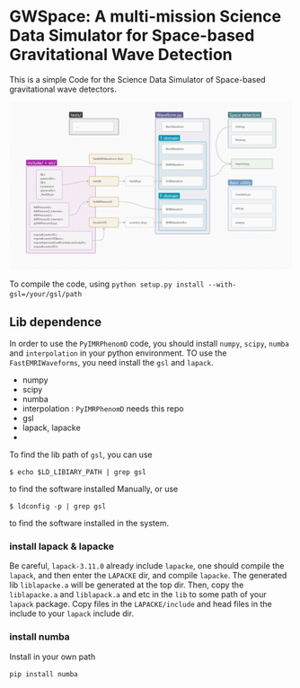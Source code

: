 # GWSpace: A multi-mission Science Data Simulator for Space-based Gravitational Wave Detection

This is a simple Code for the Science Data Simulator of Space-based gravitational wave detectors.

![gwspace-structure](./docs/gwspace-structure.png?raw=true "gwspace-structure")

To compile the code, using `python setup.py install --with-gsl=/your/gsl/path`



## Lib dependence


In order to use the `PyIMRPhenomD` code, you should install `numpy`, `scipy`, `numba` and `interpolation` in your python environment. 
TO use the `FastEMRIWaveforms`, you need install the `gsl` and `lapack`.

- numpy
- scipy
- numba
- interpolation : `PyIMRPhenomD` needs this repo
- gsl
- lapack, lapacke
- 

To find the lib path of `gsl`, you can use
```
$ echo $LD_LIBIARY_PATH | grep gsl
```
to find the software installed Manually, or use
```
$ ldconfig -p | grep gsl
```
to find the software installed in the system.

### install lapack & lapacke

Be careful, `lapack-3.11.0` already include `lapacke`, one should compile the `lapack`, and then enter the `LAPACKE` dir, and compile `lapacke`. 
The generated lib `liblapacke.a` will be generated at the top dir.
Then, copy the `liblapacke.a` and `liblapack.a` and etc in the `lib` to some path of your `lapack` package.
Copy files in the `LAPACKE/include` and head files in the include to your `lapack` include dir.

### install numba 

Install in your own path
```
pip install numba
```

